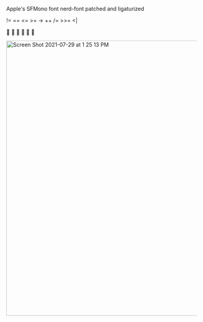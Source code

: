 Apple's SFMono font nerd-font patched and ligaturized

!= == <= >= -> ++ /= >>= <|

     

<img width="727" alt="Screen Shot 2021-07-29 at 1 25 13 PM" src="https://user-images.githubusercontent.com/71196912/127537523-0ac88392-b873-4686-bd16-03c7f636512b.png">
